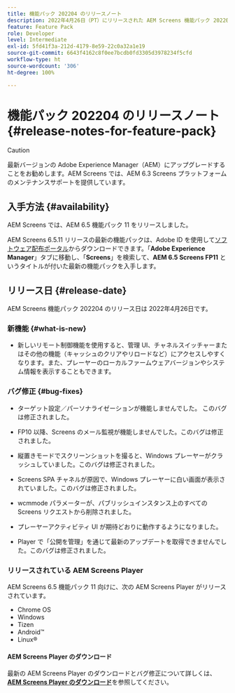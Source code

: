 ```yaml
---
title: 機能パック 202204 のリリースノート
description: 2022年4月26日（PT）にリリースされた AEM Screens 機能パック 202204 について詳しく説明します。
feature: Feature Pack
role: Developer
level: Intermediate
exl-id: 5fd41f3a-212d-4179-8e59-22c0a32a1e19
source-git-commit: 6643f4162c8f0ee7bcdb0fd3305d3978234f5cfd
workflow-type: ht
source-wordcount: '306'
ht-degree: 100%

---
```


# 機能パック 202204 のリリースノート {#release-notes-for-feature-pack}

>[!CAUTION]
>最新バージョンの Adobe Experience Manager（AEM）にアップグレードすることをお勧めします。AEM Screens では、AEM 6.3 Screens プラットフォームのメンテナンスサポートを提供しています。

## 入手方法 {#availability}

AEM Screens では、AEM 6.5 機能パック 11 をリリースしました。

AEM Screens 6.5.11 リリースの最新の機能パックは、Adobe ID を使用して[ソフトウェア配布ポータル](https://experience.adobe.com/#/downloads/content/software-distribution/ja/aem.html)からダウンロードできます。「**Adobe Experience Manager**」タブに移動し、「**Screens**」を検索して、**AEM 6.5 Screens FP11** というタイトルが付いた最新の機能パックを入手します。

## リリース日 {#release-date}

AEM Screens 機能パック 202204 のリリース日は 2022年4月26日です。

### 新機能 {#what-is-new}

* 新しいリモート制御機能を使用すると、管理 UI、チャネルスイッチャーまたはその他の機能（キャッシュのクリアやリロードなど）にアクセスしやすくなります。また、プレーヤーのローカルファームウェアバージョンやシステム情報を表示することもできます。

### バグ修正 {#bug-fixes}

* ターゲット設定／パーソナライゼーションが機能しませんでした。 このバグは修正されました。

* FP10 以降、Screens のメール監視が機能しませんでした。このバグは修正されました。

* 縦置きモードでスクリーンショットを撮ると、Windows プレーヤーがクラッシュしていました。このバグは修正されました。

* Screens SPA チャネルが原因で、Windows プレーヤーに白い画面が表示されていました。このバグは修正されました。

* wcmmode パラメーターが、パブリッシュインスタンス上のすべての Screens リクエストから削除されました。

* プレーヤーアクティビティ UI が期待どおりに動作するようになりました。

* Player で「公開を管理」を通じて最新のアップデートを取得できませんでした。このバグは修正されました。

### リリースされている AEM Screens Player

AEM Screens 6.5 機能パック 11 向けに、次の AEM Screens Player がリリースされています。

* Chrome OS
* Windows
* Tizen
* Android™
* Linux®

#### AEM Screens Player のダウンロード

最新の AEM Screens Player のダウンロードとバグ修正について詳しくは、**[AEM Screens Player のダウンロード](https://download.macromedia.com/screens/index.html)**&#x200B;を参照してください。

